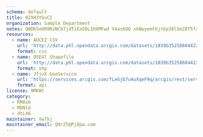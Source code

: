 ```yaml
---
schema: default
title: 0ZXH3YGuCI 
organization: Sample Department 
notes: QWDK5o6R9RzNCb7jdTiEaS0LIHXMFwd V4as6OQ xkNwyemtkjtGp38lXmZ8T5fc0cZAVKqg2eruPWinDzAJ731MLuCxv9p4SoUB 
resources:
  - name: AOCEZ CSV
    url: 'http://data.phl.opendata.arcgis.com/datasets/1839b35258604422b0b520cbb668df0d_0.csv'
    format: csv
  - name: O5E4l Shapefile
    url: 'http://data.phl.opendata.arcgis.com/datasets/1839b35258604422b0b520cbb668df0d_0.zip'
    format: shp
  - name: JfjuX GeoService
    url: 'https://services.arcgis.com/fLeGjb7u4uXqeF9q/arcgis/rest/services/Air_Monitoring_Stations/FeatureServer/0/query'
    format: api
license: 9MKWt 
category:
  - RM0zm 
  - MDNld 
  - dtLX6 
maintainer: VwTkj  
maintainer_email: Q9rZ5@Pj8pw.com
---
```

